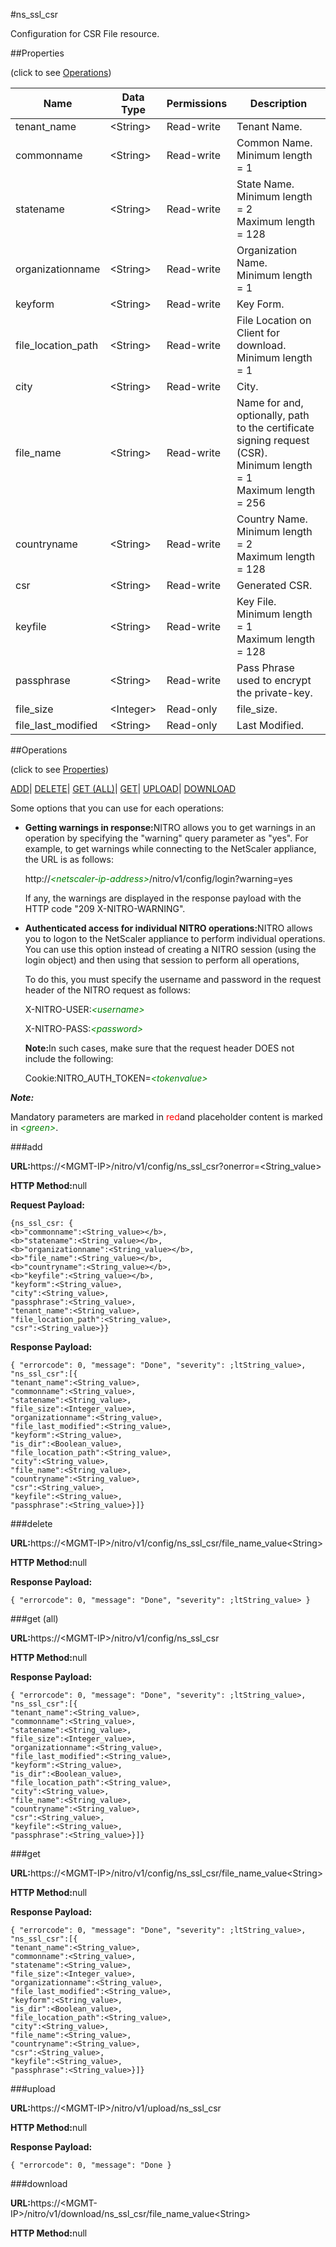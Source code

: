 #ns_ssl_csr

Configuration for CSR File resource.


##Properties 
<span>(click to see [Operations](#opera))</span>


<table><thead><tr><th>Name</th><th>Data Type</th><th>Permissions</th><th>Description</th></tr></thead><tbody><tr><td>tenant_name</td><td>&lt;String></td><td>Read-write</td><td>Tenant Name.</td></tr><tr><td>commonname</td><td>&lt;String></td><td>Read-write</td><td>Common Name.<br>Minimum length = 1</td></tr><tr><td>statename</td><td>&lt;String></td><td>Read-write</td><td>State Name.<br>Minimum length = 2<br>Maximum length = 128</td></tr><tr><td>organizationname</td><td>&lt;String></td><td>Read-write</td><td>Organization Name.<br>Minimum length = 1</td></tr><tr><td>keyform</td><td>&lt;String></td><td>Read-write</td><td>Key Form.</td></tr><tr><td>file_location_path</td><td>&lt;String></td><td>Read-write</td><td>File Location on Client for download.<br>Minimum length = 1</td></tr><tr><td>city</td><td>&lt;String></td><td>Read-write</td><td>City.</td></tr><tr><td>file_name</td><td>&lt;String></td><td>Read-write</td><td>Name for and, optionally, path to the certificate signing request (CSR).<br>Minimum length = 1<br>Maximum length = 256</td></tr><tr><td>countryname</td><td>&lt;String></td><td>Read-write</td><td>Country Name.<br>Minimum length = 2<br>Maximum length = 128</td></tr><tr><td>csr</td><td>&lt;String></td><td>Read-write</td><td>Generated CSR.</td></tr><tr><td>keyfile</td><td>&lt;String></td><td>Read-write</td><td>Key File.<br>Minimum length = 1<br>Maximum length = 128</td></tr><tr><td>passphrase</td><td>&lt;String></td><td>Read-write</td><td>Pass Phrase used to encrypt the private-key.</td></tr><tr><td>file_size</td><td>&lt;Integer></td><td>Read-only</td><td>file_size.</td></tr><tr><td>file_last_modified</td><td>&lt;String></td><td>Read-only</td><td>Last Modified.</td></tr></tbody></table>
##Operations 
<span>(click to see [Properties](#prope))</span>


[ADD]()| [DELETE](#d)| [GET (ALL)](#get-)| [GET]()| [UPLOAD](#u)| [DOWNLOAD](#dow)


Some options that you can use for each operations:
<ul><li><p><b>Getting warnings in response:</b>NITRO allows you to get warnings in an operation by specifying the "warning" query parameter as "yes". For example, to get warnings while connecting to the NetScaler appliance, the URL is as follows:</p><p>http://<span style="color:green;font-style:italic;">&lt;netscaler-ip-address&gt;</span>/nitro/v1/config/login?warning=yes</p><p>If any, the warnings are displayed in the response payload with the HTTP code "209 X-NITRO-WARNING".</p></li><li><p><b>Authenticated access for individual NITRO operations:</b>NITRO allows you to logon to the NetScaler appliance to perform individual operations. You can use this option instead of creating a NITRO session (using the login object) and then using that session to perform all operations,</p><p>To do this, you must specify the username and password in the request header of the NITRO request as follows:</p><p>X-NITRO-USER:<span style="color:green;font-style:italic;">&lt;username&gt;</span></p><p>X-NITRO-PASS:<span style="color:green;font-style:italic;">&lt;password&gt;</span></p><p><b>Note:</b>In such cases, make sure that the request header DOES not include the following:</p><p>Cookie:NITRO_AUTH_TOKEN=<span style="color:green;font-style:italic;">&lt;tokenvalue&gt;</span></p></li></ul>



***Note:*** 
Mandatory parameters are marked in <span style="color:#FF0000;">red</span>and placeholder content is marked in <span style="color:green;font-style:italic">&lt;green&gt;</span>.

###add



<b>URL:</b>https://&lt;MGMT-IP&gt;/nitro/v1/config/ns_ssl_csr?onerror=&lt;String_value&gt;
<b>HTTP Method:</b>null
<b>Request Payload: </b>```{ns_ssl_csr: {<b>"commonname":<String_value></b>,<b>"statename":<String_value></b>,<b>"organizationname":<String_value></b>,<b>"file_name":<String_value></b>,<b>"countryname":<String_value></b>,<b>"keyfile":<String_value></b>,"keyform":<String_value>,"city":<String_value>,"passphrase":<String_value>,"tenant_name":<String_value>,"file_location_path":<String_value>,"csr":<String_value>}}```
<b>Response Payload: </b>```{ "errorcode": 0, "message": "Done", "severity": ;ltString_value>, "ns_ssl_csr":[{"tenant_name":<String_value>,"commonname":<String_value>,"statename":<String_value>,"file_size":<Integer_value>,"organizationname":<String_value>,"file_last_modified":<String_value>,"keyform":<String_value>,"is_dir":<Boolean_value>,"file_location_path":<String_value>,"city":<String_value>,"file_name":<String_value>,"countryname":<String_value>,"csr":<String_value>,"keyfile":<String_value>,"passphrase":<String_value>}]}```



###delete



<b>URL:</b>https://&lt;MGMT-IP&gt;/nitro/v1/config/ns_ssl_csr/file_name_value&lt;String&gt;
<b>HTTP Method:</b>null
<b>Response Payload: </b>```{ "errorcode": 0, "message": "Done", "severity": ;ltString_value> }```



###get (all)



<b>URL:</b>https://&lt;MGMT-IP&gt;/nitro/v1/config/ns_ssl_csr
<b>HTTP Method:</b>null
<b>Response Payload: </b>```{ "errorcode": 0, "message": "Done", "severity": ;ltString_value>, "ns_ssl_csr":[{"tenant_name":<String_value>,"commonname":<String_value>,"statename":<String_value>,"file_size":<Integer_value>,"organizationname":<String_value>,"file_last_modified":<String_value>,"keyform":<String_value>,"is_dir":<Boolean_value>,"file_location_path":<String_value>,"city":<String_value>,"file_name":<String_value>,"countryname":<String_value>,"csr":<String_value>,"keyfile":<String_value>,"passphrase":<String_value>}]}```



###get



<b>URL:</b>https://&lt;MGMT-IP&gt;/nitro/v1/config/ns_ssl_csr/file_name_value&lt;String&gt;
<b>HTTP Method:</b>null
<b>Response Payload: </b>```{ "errorcode": 0, "message": "Done", "severity": ;ltString_value>, "ns_ssl_csr":[{"tenant_name":<String_value>,"commonname":<String_value>,"statename":<String_value>,"file_size":<Integer_value>,"organizationname":<String_value>,"file_last_modified":<String_value>,"keyform":<String_value>,"is_dir":<Boolean_value>,"file_location_path":<String_value>,"city":<String_value>,"file_name":<String_value>,"countryname":<String_value>,"csr":<String_value>,"keyfile":<String_value>,"passphrase":<String_value>}]}```



###upload



<b>URL:</b>https://&lt;MGMT-IP&gt;/nitro/v1/upload/ns_ssl_csr
<b>HTTP Method:</b>null
<b>Response Payload: </b>```{ "errorcode": 0, "message": "Done }```



###download



<b>URL:</b>https://&lt;MGMT-IP&gt;/nitro/v1/download/ns_ssl_csr/file_name_value&lt;String&gt;
<b>HTTP Method:</b>null



